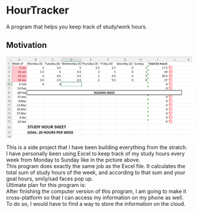 # HourTracker
A program that helps you keep track of study/work hours. 

## Motivation

![alt text](https://github.com/minjaedavidpark/HourTracker/blob/main/docs/images/hourTracker_motivation.png)

This is a side project that I have been building everything from the stratch. \
I have personally been using Excel to keep track of my study hours every week from Monday to Sunday like in the picture above.\
This program does exactly the same job as the Excel file. It calculates the total sum of study hours of the week, and according to that sum and your goal hours, smily/sad faces pop up. \
Ultimate plan for this program is: \
After finishing the computer version of this program, I am going to make it cross-platform so that I can access my information on my phone as well. \
To do so, I would have to find a way to store the information on the cloud.

